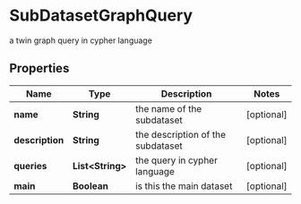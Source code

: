 

# SubDatasetGraphQuery

a twin graph query in cypher language

## Properties

| Name | Type | Description | Notes |
|------------ | ------------- | ------------- | -------------|
|**name** | **String** | the name of the subdataset |  [optional] |
|**description** | **String** | the description of the subdataset |  [optional] |
|**queries** | **List&lt;String&gt;** | the query in cypher language |  [optional] |
|**main** | **Boolean** | is this the main dataset |  [optional] |



